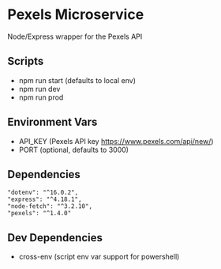 # Pexels Microservice
Node/Express wrapper for the Pexels API

## Scripts
- npm run start (defaults to local env)
- npm run dev
- npm run prod

## Environment Vars
- API_KEY (Pexels API key https://www.pexels.com/api/new/)
- PORT (optional, defaults to 3000)

## Dependencies
    "dotenv": "^16.0.2",
    "express": "^4.18.1",
    "node-fetch": "^3.2.10",
    "pexels": "^1.4.0"

## Dev Dependencies
- cross-env (script env var support for powershell)
